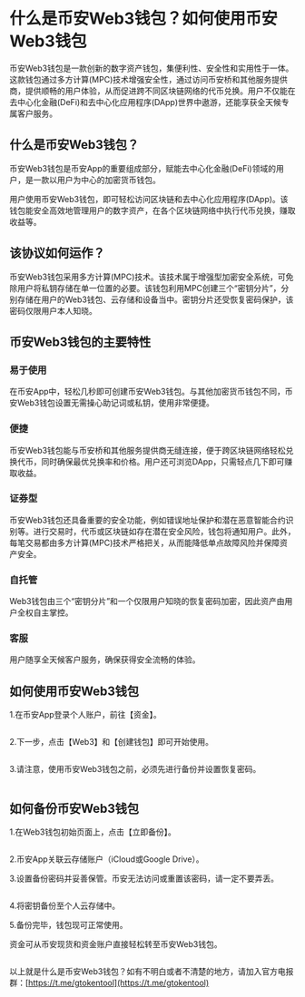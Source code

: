 # 什么是币安Web3钱包？如何使用币安Web3钱包

币安Web3钱包是一款创新的数字资产钱包，集便利性、安全性和实用性于一体。这款钱包通过多方计算(MPC)技术增强安全性，通过访问币安桥和其他服务提供商，提供顺畅的用户体验，从而促进跨不同区块链网络的代币兑换。用户不仅能在去中心化金融(DeFi)和去中心化应用程序(DApp)世界中遨游，还能享获全天候专属客户服务。

## 什么是币安Web3钱包？

币安Web3钱包是币安App的重要组成部分，赋能去中心化金融(DeFi)领域的用户，是一款以用户为中心的加密货币钱包。

用户使用币安Web3钱包，即可轻松访问区块链和去中心化应用程序(DApp)。该钱包能安全高效地管理用户的数字资产，在各个区块链网络中执行代币兑换，赚取收益等。

## 该协议如何运作？

币安Web3钱包采用多方计算(MPC)技术。该技术属于增强型加密安全系统，可免除用户将私钥存储在单一位置的必要。该钱包利用MPC创建三个“密钥分片”，分别存储在用户的Web3钱包、云存储和设备当中。密钥分片还受恢复密码保护，该密码仅限用户本人知晓。

## 币安Web3钱包的主要特性

### 易于使用

在币安App中，轻松几秒即可创建币安Web3钱包。与其他加密货币钱包不同，币安Web3钱包设置无需操心助记词或私钥，使用非常便捷。

### 便捷

币安Web3钱包能与币安桥和其他服务提供商无缝连接，便于跨区块链网络轻松兑换代币，同时确保最优兑换率和价格。用户还可浏览DApp，只需轻点几下即可赚取收益。

### 证券型

币安Web3钱包还具备重要的安全功能，例如错误地址保护和潜在恶意智能合约识别等。进行交易时，代币或区块链如存在潜在安全风险，钱包将通知用户。此外，每笔交易都由多方计算(MPC)技术严格把关，从而能降低单点故障风险并保障资产安全。

### 自托管

Web3钱包由三个“密钥分片”和一个仅限用户知晓的恢复密码加密，因此资产由用户全权自主掌控。

### 客服

用户随享全天候客户服务，确保获得安全流畅的体验。

## 如何使用币安Web3钱包

1.在币安App登录个人账户，前往【资金】。

<figure><img src="../../.gitbook/assets/2024222151045363.jpg" alt=""><figcaption></figcaption></figure>

2.下一步，点击【Web3】和【创建钱包】即可开始使用。

<figure><img src="../../.gitbook/assets/2024222151045363 (1).jpg" alt=""><figcaption></figcaption></figure>

3.请注意，使用币安Web3钱包之前，必须先进行备份并设置恢复密码。

<figure><img src="../../.gitbook/assets/2024222151045363 (2).jpg" alt=""><figcaption></figcaption></figure>

## 如何备份币安Web3钱包

1.在Web3钱包初始页面上，点击【立即备份】。

<figure><img src="../../.gitbook/assets/2024222151045363 (3).jpg" alt=""><figcaption></figcaption></figure>

2.币安App关联云存储账户（iCloud或Google Drive）。

3.设置备份密码并妥善保管。币安无法访问或重置该密码，请一定不要弄丢。

<figure><img src="../../.gitbook/assets/2024222151045363 (4).jpg" alt=""><figcaption></figcaption></figure>

4.将密钥备份至个人云存储中。

5.备份完毕，钱包现可正常使用。

资金可从币安现货和资金账户直接轻松转至币安Web3钱包。

<figure><img src="../../.gitbook/assets/2024222151045363 (5).jpg" alt=""><figcaption></figcaption></figure>

以上就是什么是币安Web3钱包？如有不明白或者不清楚的地方，请加入官方电报群：[https://t.me/gtokentool](https://t.me/gtokentool)
